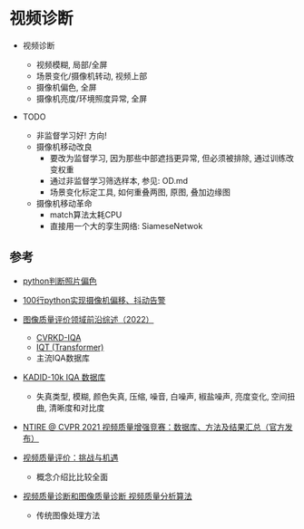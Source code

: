 # 视频诊断

- 视频诊断
    - 视频模糊, 局部/全屏
    - 场景变化/摄像机转动, 视频上部
    - 摄像机偏色, 全屏
    - 摄像机亮度/环境照度异常, 全屏

- TODO
    - 非监督学习好! 方向!
    - 摄像机移动改良
        - 要改为监督学习, 因为那些中部遮挡更异常, 但必须被排除, 通过训练改变权重
        - 通过非监督学习筛选样本, 参见: OD.md
        - 场景变化标定工具, 如何重叠两图, 原图, 叠加边缘图
    - 摄像机移动革命
        - match算法太耗CPU
        - 直接用一个大的孪生网络: SiameseNetwok

## 参考

- [python判断照片偏色](https://zhuanlan.zhihu.com/p/57266919)
- [100行python实现摄像机偏移、抖动告警](https://www.cnblogs.com/xiaozhi_5638/p/9993232.html)
- [图像质量评价领域前沿综述（2022）](https://blog.csdn.net/qq_36306288/article/details/124016593)
    - [CVRKD-IQA](https://github.com/guanghaoyin/CVRKD-IQA)
    - [IQT (Transformer)](https://github.com/anse3832/IQT)
    - 主流IQA数据库
- [KADID-10k IQA 数据库](http://database.mmsp-kn.de/kadid-10k-database.html)
    - 失真类型, 模糊, 颜色失真, 压缩, 噪音, 白噪声, 椒盐噪声, 亮度变化, 空间扭曲, 清晰度和对比度
- [NTIRE @ CVPR 2021 视频质量增强竞赛：数据库、方法及结果汇总（官方发布）](https://zhuanlan.zhihu.com/p/368256419)
- [视频质量评价：挑战与机遇](https://zhuanlan.zhihu.com/p/384603663)
    - 概念介绍比比较全面

- [视频质量诊断和图像质量诊断 视频质量分析算法](https://blog.csdn.net/zhulong1984/article/details/106041011)
    - 传统图像处理方法
